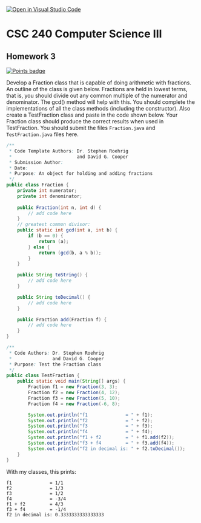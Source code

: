 [![Open in Visual Studio Code](https://classroom.github.com/assets/open-in-vscode-c66648af7eb3fe8bc4f294546bfd86ef473780cde1dea487d3c4ff354943c9ae.svg)](https://classroom.github.com/online_ide?assignment_repo_id=8712903&assignment_repo_type=AssignmentRepo)
# CSC 240 Computer Science III
## Homework 3

[![Points badge](../../blob/badges/.github/badges/points.svg)](../../actions)

Develop a Fraction class that is capable of doing arithmetic with fractions.  An outline of the class is given below.  Fractions are held in lowest terms, that is, you should divide out any common multiple of the numerator and denominator. The  gcd() method will help with this. You should complete the implementations of all the class methods (including the constructor).  Also create a TestFraction class and paste in the code shown below.  Your Fraction class should produce the correct results when used in TestFraction. You should submit the files `Fraction.java` and `TestFraction.java` files here. 

```java
/**
 * Code Template Authors: Dr. Stephen Roehrig
 *                        and David G. Cooper
 * Submission Author: 
 * Date: 
 * Purpose: An object for holding and adding fractions
 */
public class Fraction {
    private int numerator;
    private int denominator;
    
    public Fraction(int n, int d) {
        // add code here
    }
    // greatest common divisor:
    public static int gcd(int a, int b) { 
        if (b == 0) {
            return (a);
        } else {
            return (gcd(b, a % b));
        }
    }

    public String toString() {
        // add code here 
    }

    public String toDecimal() {
        // add code here
    }

    public Fraction add(Fraction f) {
        // add code here
    }
}
```


```java
/**
 * Code Authors: Dr. Stephen Roehrig
 *               and David G. Cooper
 * Purpose: Test the Fraction class
 */
public class TestFraction {
    public static void main(String[] args) {
        Fraction f1 = new Fraction(3, 3);
        Fraction f2 = new Fraction(4, 12);
        Fraction f3 = new Fraction(5, 10);
        Fraction f4 = new Fraction(-6, 8);

        System.out.println("f1              = " + f1);
        System.out.println("f2              = " + f2);
        System.out.println("f3              = " + f3);
        System.out.println("f4              = " + f4);
        System.out.println("f1 + f2         = " + f1.add(f2));
        System.out.println("f3 + f4         = " + f3.add(f4));
        System.out.println("f2 in decimal is: " + f2.toDecimal());
    }
}
```

With my classes, this prints:
```
f1              = 1/1
f2              = 1/3
f3              = 1/2
f4              = -3/4
f1 + f2         = 4/3
f3 + f4         = -1/4
f2 in decimal is: 0.3333333333333333
```
 
